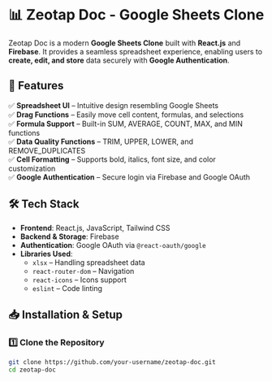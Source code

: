 # 📊 Zeotap Doc - Google Sheets Clone  

Zeotap Doc is a modern **Google Sheets Clone** built with **React.js** and **Firebase**. It provides a seamless spreadsheet experience, enabling users to **create, edit, and store** data securely with **Google Authentication**.

## 🚀 Features  
✅ **Spreadsheet UI** – Intuitive design resembling Google Sheets  
✅ **Drag Functions** – Easily move cell content, formulas, and selections  
✅ **Formula Support** – Built-in SUM, AVERAGE, COUNT, MAX, and MIN functions  
✅ **Data Quality Functions** – TRIM, UPPER, LOWER, and REMOVE_DUPLICATES  
✅ **Cell Formatting** – Supports bold, italics, font size, and color customization  
✅ **Google Authentication** – Secure login via Firebase and Google OAuth  

## 🛠️ Tech Stack  
- **Frontend**: React.js, JavaScript, Tailwind CSS  
- **Backend & Storage**: Firebase  
- **Authentication**: Google OAuth via `@react-oauth/google`  
- **Libraries Used**:  
  - `xlsx` – Handling spreadsheet data  
  - `react-router-dom` – Navigation  
  - `react-icons` – Icons support  
  - `eslint` – Code linting  

## 📥 Installation & Setup  
### 1️⃣ Clone the Repository  
```sh
git clone https://github.com/your-username/zeotap-doc.git
cd zeotap-doc
